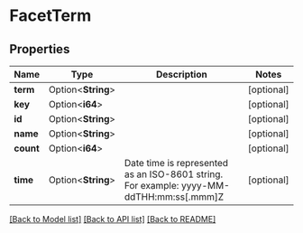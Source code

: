 # FacetTerm

## Properties

Name | Type | Description | Notes
------------ | ------------- | ------------- | -------------
**term** | Option<**String**> |  | [optional]
**key** | Option<**i64**> |  | [optional]
**id** | Option<**String**> |  | [optional]
**name** | Option<**String**> |  | [optional]
**count** | Option<**i64**> |  | [optional]
**time** | Option<**String**> | Date time is represented as an ISO-8601 string. For example: yyyy-MM-ddTHH:mm:ss[.mmm]Z | [optional]

[[Back to Model list]](../README.md#documentation-for-models) [[Back to API list]](../README.md#documentation-for-api-endpoints) [[Back to README]](../README.md)


